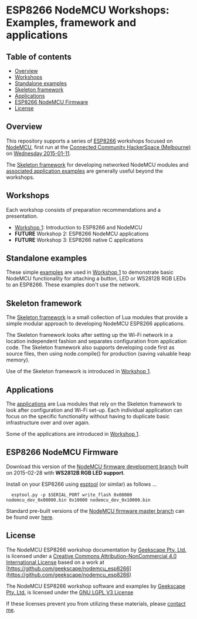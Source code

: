 # ESP8266 NodeMCU Workshops: Examples, framework and applications

## Table of contents

* [Overview](#overview)
* [Workshops](#workshops)
* [Standalone examples](#standalone-examples)
* [Skeleton framework](#skeleton-framework)
* [Applications](#applications)
* [ESP8266 NodeMCU Firmware](#esp8266-nodemcu-firmware)
* [License](#license)

## Overview

This repository supports a series of
[ESP8266](https://espressif.com/en/products/esp8266/)
workshops focused on [NodeMCU](https://github.com/nodemcu/nodemcu-firmware),
first run at the
[Connected Community HackerSpace (Melbourne)](http://hackmelbourne.org) on
[Wednesday 2015-01-11](http://www.meetup.com/Connected-Community-HackerSpace-Melbourne/events/220681609/).

The [Skeleton framework](#skeleton) for developing networked NodeMCU modules
and [associated application examples](#applications)
are generally useful beyond the workshops.

## Workshops

Each workshop consists of preparation recommendations and a presentation.

* [Workshop 1](workshop_1): Introduction to ESP8266 and NodeMCU
* __FUTURE__ Workshop 2: ESP8266 NodeMCU applications
* __FUTURE__ Workshop 3: ESP8266 native C applications

## Standalone examples

These simple [examples](examples) are used in [Workshop 1](workshop_1)
to demonstrate basic NodeMCU functionality for attaching a button, LED
or WS2812B RGB LEDs to an ESP8266.  These examples don't use the network.

## Skeleton framework

The [Skeleton framework](skeleton) is a small collection of Lua modules
that provide a simple modular approach to developing NodeMCU ESP8266
applications.

The Skeleton framework looks after setting up the Wi-Fi network in a location
independent fashion and separates configuration from application code.
The Skeleton framework also supports developing code first as source files,
then using node.compile() for production (saving valuable heap memory).

Use of the Skeleton framework is introduced in [Workshop 1](workshop_1).

## Applications

The [applications](applications) are Lua modules that rely
on the Skeleton framework to look after configuration and Wi-Fi set-up.
Each individual application can focus on the specific functionality
without having to duplicate basic infrastructure over and over again.

Some of the applications are introduced in [Workshop 1](workshop_1).

## ESP8266 NodeMCU Firmware

Download this version of the [NodeMCU firmware development branch](firmware)
built on 2015-02-28 with __WS2812B RGB LED support__.

Install on your ESP8266 using
[esptool](https://github.com/themadinventor/esptool)
(or similar) as follows ...

      esptool.py -p $SERIAL_PORT write_flash 0x00000 nodemcu_dev_0x00000.bin 0x10000 nodemcu_dev_0x10000.bin

Standard pre-built versions of the
[NodeMCU firmware master branch](https://github.com/nodemcu/nodemcu-firmware)
can be found over
[here](https://github.com/nodemcu/nodemcu-firmware/tree/master/pre_build).

## License

The NodeMCU ESP8266 workshop documentation by
[Geekscape Pty. Ltd.](http://geekscape.org)
is licensed under a
[Creative Commons Attribution-NonCommercial 4.0 International License](http://creativecommons.org/licenses/by-nc/4.0)
based on a work at
[https://github.com/geekscape/nodemcu_esp8266](https://github.com/geekscape/nodemcu_esp8266)

The NodeMCU ESP8266 workshop software and examples by
[Geekscape Pty. Ltd.](http://geekscape.org)
is licensed under the
[GNU LGPL V3 License](https://www.gnu.org/licenses/lgpl.html)

If these licenses prevent you from utilizing these materials, please
[contact me](https://github.com/geekscape/nodemcu_esp8266/issues/new).
